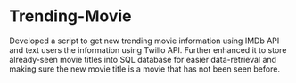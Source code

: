 # Trending-Movie
Developed a script to get new trending movie information using IMDb API and text users the information using Twillo API. Further enhanced it to store already-seen movie titles into SQL database for easier data-retrieval and making sure the new movie title is a movie that has not been seen before.
